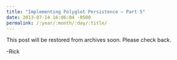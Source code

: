 ```yaml
---
title: "Implementing Polyglot Persistence – Part 5"
date: 2013-07-14 16:06:04 -0500
permalink: /:year/:month/:day/:title/
---
```


This post will be restored from archives soon.  Please check back.

-Rick